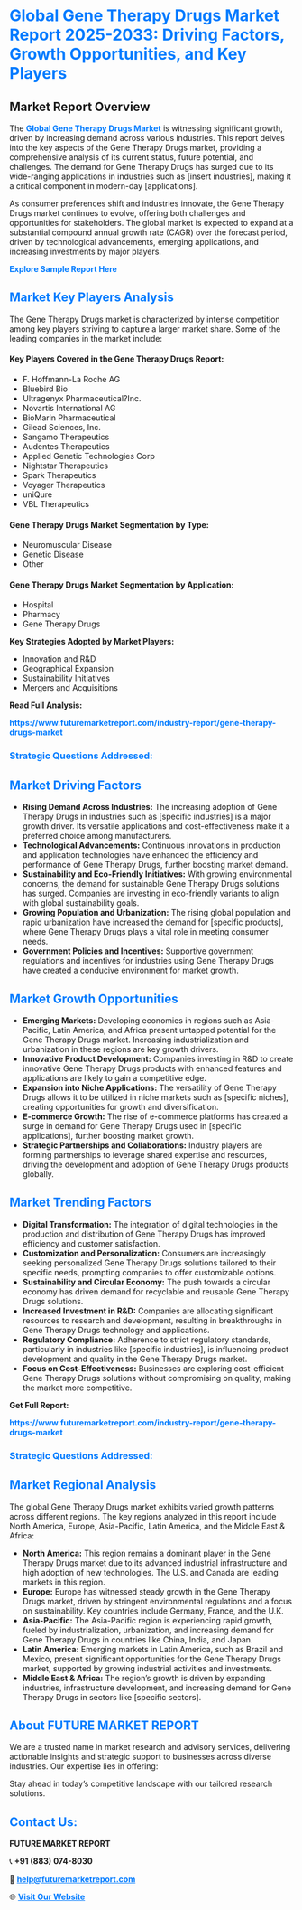 <h1 style="color: #007BFF;">Global Gene Therapy Drugs Market Report 2025-2033: Driving Factors, Growth Opportunities, and Key Players</h1>

<section id="overview">
<h2>Market Report Overview</h2>
<p>The <a href="https://www.futuremarketreport.com/industry-report/gene-therapy-drugs-market" style="color: #007BFF; text-decoration: none;"><strong>Global Gene Therapy Drugs Market</strong></a> is witnessing significant growth, driven by increasing demand across various industries. This report delves into the key aspects of the Gene Therapy Drugs market, providing a comprehensive analysis of its current status, future potential, and challenges. The demand for Gene Therapy Drugs has surged due to its wide-ranging applications in industries such as [insert industries], making it a critical component in modern-day [applications].</p>
<p>As consumer preferences shift and industries innovate, the Gene Therapy Drugs market continues to evolve, offering both challenges and opportunities for stakeholders. The global market is expected to expand at a substantial compound annual growth rate (CAGR) over the forecast period, driven by technological advancements, emerging applications, and increasing investments by major players.</p>
</section>

<section id="overview">
<p><a href="https://www.futuremarketreport.com/request-sample/reportId=123039" style="color: #007BFF; text-decoration: none;"><strong>Explore Sample Report Here</strong></a></p>
</section>

<section id="key-players">
<h2 style="color: #007BFF;">Market Key Players Analysis</h2>
<p>The Gene Therapy Drugs market is characterized by intense competition among key players striving to capture a larger market share. Some of the leading companies in the market include:</p>
<h4>Key Players Covered in the Gene Therapy Drugs Report:</h4>
<ul><li>F. Hoffmann-La Roche AG</li><li>Bluebird Bio</li><li>Ultragenyx Pharmaceutical?Inc.</li><li>Novartis International AG</li><li>BioMarin Pharmaceutical</li><li>Gilead Sciences, Inc.</li><li>Sangamo Therapeutics</li><li>Audentes Therapeutics</li><li>Applied Genetic Technologies Corp</li><li>Nightstar Therapeutics</li><li>Spark Therapeutics</li><li>Voyager Therapeutics</li><li>uniQure</li><li>VBL Therapeutics</li></ul>
<h4>Gene Therapy Drugs Market Segmentation by Type:</h4>
<ul><li>Neuromuscular Disease</li><li>Genetic Disease</li><li>Other</li></ul>

<h4>Gene Therapy Drugs Market Segmentation by Application:</h4>
<ul><li>Hospital</li><li>Pharmacy</li><li>Gene Therapy Drugs</li></ul>
<p><strong>Key Strategies Adopted by Market Players:</strong></p>
<ul>
<li>Innovation and R&D</li>
<li>Geographical Expansion</li>
<li>Sustainability Initiatives</li>
<li>Mergers and Acquisitions</li>
</ul>
</section>

<section>
<p><strong>Read Full Analysis: </strong></p><a href="https://www.futuremarketreport.com/industry-report/gene-therapy-drugs-market" style="color: #007BFF; text-decoration: none;"><strong>https://www.futuremarketreport.com/industry-report/gene-therapy-drugs-market</strong></a>
<h3 style="color: #007BFF;">Strategic Questions Addressed:</h3>
</section>

<section id="driving-factors">
<h2 style="color: #007BFF;">Market Driving Factors</h2>
<ul>
<li><strong>Rising Demand Across Industries:</strong> The increasing adoption of Gene Therapy Drugs in industries such as [specific industries] is a major growth driver. Its versatile applications and cost-effectiveness make it a preferred choice among manufacturers.</li>
<li><strong>Technological Advancements:</strong> Continuous innovations in production and application technologies have enhanced the efficiency and performance of Gene Therapy Drugs, further boosting market demand.</li>
<li><strong>Sustainability and Eco-Friendly Initiatives:</strong> With growing environmental concerns, the demand for sustainable Gene Therapy Drugs solutions has surged. Companies are investing in eco-friendly variants to align with global sustainability goals.</li>
<li><strong>Growing Population and Urbanization:</strong> The rising global population and rapid urbanization have increased the demand for [specific products], where Gene Therapy Drugs plays a vital role in meeting consumer needs.</li>
<li><strong>Government Policies and Incentives:</strong> Supportive government regulations and incentives for industries using Gene Therapy Drugs have created a conducive environment for market growth.</li>
</ul>
</section>

<section id="growth-opportunities">
<h2 style="color: #007BFF;">Market Growth Opportunities</h2>
<ul>
<li><strong>Emerging Markets:</strong> Developing economies in regions such as Asia-Pacific, Latin America, and Africa present untapped potential for the Gene Therapy Drugs market. Increasing industrialization and urbanization in these regions are key growth drivers.</li>
<li><strong>Innovative Product Development:</strong> Companies investing in R&D to create innovative Gene Therapy Drugs products with enhanced features and applications are likely to gain a competitive edge.</li>
<li><strong>Expansion into Niche Applications:</strong> The versatility of Gene Therapy Drugs allows it to be utilized in niche markets such as [specific niches], creating opportunities for growth and diversification.</li>
<li><strong>E-commerce Growth:</strong> The rise of e-commerce platforms has created a surge in demand for Gene Therapy Drugs used in [specific applications], further boosting market growth.</li>
<li><strong>Strategic Partnerships and Collaborations:</strong> Industry players are forming partnerships to leverage shared expertise and resources, driving the development and adoption of Gene Therapy Drugs products globally.</li>
</ul>
</section>

<section id="trending-factors">
<h2 style="color: #007BFF;">Market Trending Factors</h2>
<ul>
<li><strong>Digital Transformation:</strong> The integration of digital technologies in the production and distribution of Gene Therapy Drugs has improved efficiency and customer satisfaction.</li>
<li><strong>Customization and Personalization:</strong> Consumers are increasingly seeking personalized Gene Therapy Drugs solutions tailored to their specific needs, prompting companies to offer customizable options.</li>
<li><strong>Sustainability and Circular Economy:</strong> The push towards a circular economy has driven demand for recyclable and reusable Gene Therapy Drugs solutions.</li>
<li><strong>Increased Investment in R&D:</strong> Companies are allocating significant resources to research and development, resulting in breakthroughs in Gene Therapy Drugs technology and applications.</li>
<li><strong>Regulatory Compliance:</strong> Adherence to strict regulatory standards, particularly in industries like [specific industries], is influencing product development and quality in the Gene Therapy Drugs market.</li>
<li><strong>Focus on Cost-Effectiveness:</strong> Businesses are exploring cost-efficient Gene Therapy Drugs solutions without compromising on quality, making the market more competitive.</li>
</ul>
</section>

<section>
<p><strong>Get Full Report: </strong></p><a href="https://www.futuremarketreport.com/industry-report/gene-therapy-drugs-market" style="color: #007BFF; text-decoration: none;"><strong>https://www.futuremarketreport.com/industry-report/gene-therapy-drugs-market</strong></a>
<h3 style="color: #007BFF;">Strategic Questions Addressed:</h3>
</section>


<section id="regional-analysis">
<h2 style="color: #007BFF;">Market Regional Analysis</h2>
<p>The global Gene Therapy Drugs market exhibits varied growth patterns across different regions. The key regions analyzed in this report include North America, Europe, Asia-Pacific, Latin America, and the Middle East & Africa:</p>
<ul>
<li><strong>North America:</strong> This region remains a dominant player in the Gene Therapy Drugs market due to its advanced industrial infrastructure and high adoption of new technologies. The U.S. and Canada are leading markets in this region.</li>
<li><strong>Europe:</strong> Europe has witnessed steady growth in the Gene Therapy Drugs market, driven by stringent environmental regulations and a focus on sustainability. Key countries include Germany, France, and the U.K.</li>
<li><strong>Asia-Pacific:</strong> The Asia-Pacific region is experiencing rapid growth, fueled by industrialization, urbanization, and increasing demand for Gene Therapy Drugs in countries like China, India, and Japan.</li>
<li><strong>Latin America:</strong> Emerging markets in Latin America, such as Brazil and Mexico, present significant opportunities for the Gene Therapy Drugs market, supported by growing industrial activities and investments.</li>
<li><strong>Middle East & Africa:</strong> The region’s growth is driven by expanding industries, infrastructure development, and increasing demand for Gene Therapy Drugs in sectors like [specific sectors].</li>
</ul>
</section>

<footer>
<h2 style="color: #007BFF;">About FUTURE MARKET REPORT</h2>
<p>We are a trusted name in market research and advisory services, delivering actionable insights and strategic support to businesses across diverse industries. Our expertise lies in offering:</p>

<p>Stay ahead in today’s competitive landscape with our tailored research solutions.</p>

<h2 style="color: #007BFF;">Contact Us:</h2>
<p><strong>FUTURE MARKET REPORT</strong></p>
<p>📞 <strong>+91 (883) 074-8030</strong></p>
<p>📧 <strong><a href="mailto:help@futuremarketreport.com" style="color: #007BFF;">help@futuremarketreport.com</a></strong></p>
<p>🌐 <strong><a href="https://www.futuremarketreport.com/" style="color: #007BFF;">Visit Our Website</a></strong></p>
</footer>